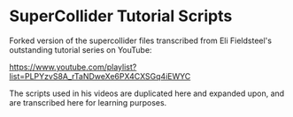 # SuperCollider Tutorial Scripts

Forked version of the supercollider files transcribed from Eli Fieldsteel's outstanding tutorial series on YouTube:

https://www.youtube.com/playlist?list=PLPYzvS8A_rTaNDweXe6PX4CXSGq4iEWYC

The scripts used in his videos are duplicated here and expanded upon, and are transcribed here for learning purposes.
